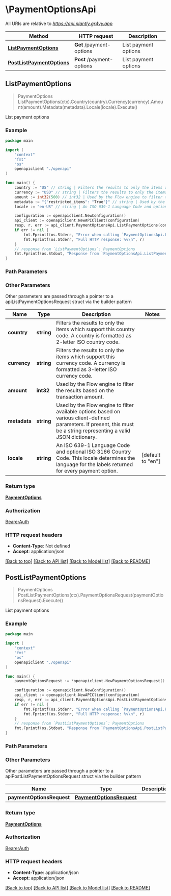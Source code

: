 # \PaymentOptionsApi

All URIs are relative to *https://api.plantly.gr4vy.app*

Method | HTTP request | Description
------------- | ------------- | -------------
[**ListPaymentOptions**](PaymentOptionsApi.md#ListPaymentOptions) | **Get** /payment-options | List payment options
[**PostListPaymentOptions**](PaymentOptionsApi.md#PostListPaymentOptions) | **Post** /payment-options | List payment options



## ListPaymentOptions

> PaymentOptions ListPaymentOptions(ctx).Country(country).Currency(currency).Amount(amount).Metadata(metadata).Locale(locale).Execute()

List payment options



### Example

```go
package main

import (
    "context"
    "fmt"
    "os"
    openapiclient "./openapi"
)

func main() {
    country := "US" // string | Filters the results to only the items which support this country code. A country is formatted as 2-letter ISO country code. (optional)
    currency := "USD" // string | Filters the results to only the items which support this currency code. A currency is formatted as 3-letter ISO currency code. (optional)
    amount := int32(500) // int32 | Used by the Flow engine to filter the results based on the transaction amount. (optional)
    metadata := "{"restricted_items": "True"}" // string | Used by the Flow engine to filter available options based on various client-defined parameters. If present, this must be a string representing a valid JSON dictionary. (optional)
    locale := "en-US" // string | An ISO 639-1 Language Code and optional ISO 3166 Country Code. This locale determines the language for the labels returned for every payment option. (optional) (default to "en")

    configuration := openapiclient.NewConfiguration()
    api_client := openapiclient.NewAPIClient(configuration)
    resp, r, err := api_client.PaymentOptionsApi.ListPaymentOptions(context.Background()).Country(country).Currency(currency).Amount(amount).Metadata(metadata).Locale(locale).Execute()
    if err != nil {
        fmt.Fprintf(os.Stderr, "Error when calling `PaymentOptionsApi.ListPaymentOptions``: %v\n", err)
        fmt.Fprintf(os.Stderr, "Full HTTP response: %v\n", r)
    }
    // response from `ListPaymentOptions`: PaymentOptions
    fmt.Fprintf(os.Stdout, "Response from `PaymentOptionsApi.ListPaymentOptions`: %v\n", resp)
}
```

### Path Parameters



### Other Parameters

Other parameters are passed through a pointer to a apiListPaymentOptionsRequest struct via the builder pattern


Name | Type | Description  | Notes
------------- | ------------- | ------------- | -------------
 **country** | **string** | Filters the results to only the items which support this country code. A country is formatted as 2-letter ISO country code. | 
 **currency** | **string** | Filters the results to only the items which support this currency code. A currency is formatted as 3-letter ISO currency code. | 
 **amount** | **int32** | Used by the Flow engine to filter the results based on the transaction amount. | 
 **metadata** | **string** | Used by the Flow engine to filter available options based on various client-defined parameters. If present, this must be a string representing a valid JSON dictionary. | 
 **locale** | **string** | An ISO 639-1 Language Code and optional ISO 3166 Country Code. This locale determines the language for the labels returned for every payment option. | [default to &quot;en&quot;]

### Return type

[**PaymentOptions**](PaymentOptions.md)

### Authorization

[BearerAuth](../README.md#BearerAuth)

### HTTP request headers

- **Content-Type**: Not defined
- **Accept**: application/json

[[Back to top]](#) [[Back to API list]](../README.md#documentation-for-api-endpoints)
[[Back to Model list]](../README.md#documentation-for-models)
[[Back to README]](../README.md)


## PostListPaymentOptions

> PaymentOptions PostListPaymentOptions(ctx).PaymentOptionsRequest(paymentOptionsRequest).Execute()

List payment options



### Example

```go
package main

import (
    "context"
    "fmt"
    "os"
    openapiclient "./openapi"
)

func main() {
    paymentOptionsRequest := *openapiclient.NewPaymentOptionsRequest() // PaymentOptionsRequest |  (optional)

    configuration := openapiclient.NewConfiguration()
    api_client := openapiclient.NewAPIClient(configuration)
    resp, r, err := api_client.PaymentOptionsApi.PostListPaymentOptions(context.Background()).PaymentOptionsRequest(paymentOptionsRequest).Execute()
    if err != nil {
        fmt.Fprintf(os.Stderr, "Error when calling `PaymentOptionsApi.PostListPaymentOptions``: %v\n", err)
        fmt.Fprintf(os.Stderr, "Full HTTP response: %v\n", r)
    }
    // response from `PostListPaymentOptions`: PaymentOptions
    fmt.Fprintf(os.Stdout, "Response from `PaymentOptionsApi.PostListPaymentOptions`: %v\n", resp)
}
```

### Path Parameters



### Other Parameters

Other parameters are passed through a pointer to a apiPostListPaymentOptionsRequest struct via the builder pattern


Name | Type | Description  | Notes
------------- | ------------- | ------------- | -------------
 **paymentOptionsRequest** | [**PaymentOptionsRequest**](PaymentOptionsRequest.md) |  | 

### Return type

[**PaymentOptions**](PaymentOptions.md)

### Authorization

[BearerAuth](../README.md#BearerAuth)

### HTTP request headers

- **Content-Type**: application/json
- **Accept**: application/json

[[Back to top]](#) [[Back to API list]](../README.md#documentation-for-api-endpoints)
[[Back to Model list]](../README.md#documentation-for-models)
[[Back to README]](../README.md)

